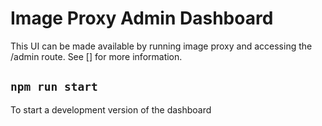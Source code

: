 # Image Proxy Admin Dashboard

This UI can be made available by running image proxy and accessing the /admin route. See [] for more information.

## `npm run start`
To start a development version of the dashboard

